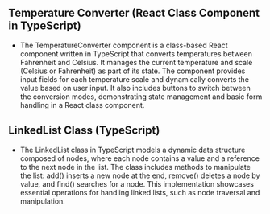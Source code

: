## Temperature Converter (React Class Component in TypeScript)

-  The TemperatureConverter component is a class-based React component written in TypeScript that converts temperatures between Fahrenheit and Celsius. It manages the current temperature and scale (Celsius or Fahrenheit) as part of its state. The component provides input fields for each temperature scale and dynamically converts the value based on user input. It also includes buttons to switch between the conversion modes, demonstrating state management and basic form handling in a React class component.

## LinkedList Class (TypeScript)
-  The LinkedList class in TypeScript models a dynamic data structure composed of nodes, where each node contains a value and a reference to the next node in the list. The class includes methods to manipulate the list: add() inserts a new node at the end, remove() deletes a node by value, and find() searches for a node. This implementation showcases essential operations for handling linked lists, such as node traversal and manipulation.
